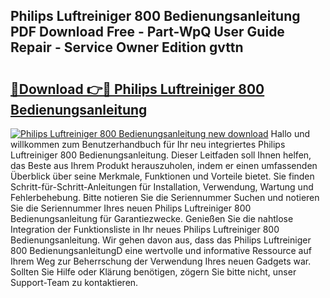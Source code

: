 ## Philips Luftreiniger 800 Bedienungsanleitung PDF Download Free - Part-WpQ User Guide Repair - Service Owner Edition gvttn

# <h2><a href="http://df2czi.blite.top/?on=Philips+Luftreiniger+800+Bedienungsanleitung">🔗Download 👉🔴 Philips Luftreiniger 800 Bedienungsanleitung</a></h2>

[![Philips Luftreiniger 800 Bedienungsanleitung new download](https://i.imgur.com/lujVjoI.png)](http://df2czi.blite.top/?on=Philips+Luftreiniger+800+Bedienungsanleitung)
Hallo und willkommen zum Benutzerhandbuch für Ihr neu integriertes Philips Luftreiniger 800 Bedienungsanleitung. Dieser Leitfaden soll Ihnen helfen, das Beste aus Ihrem Produkt herauszuholen, indem er einen umfassenden Überblick über seine Merkmale, Funktionen und Vorteile bietet. Sie finden Schritt-für-Schritt-Anleitungen für Installation, Verwendung, Wartung und Fehlerbehebung. Bitte notieren Sie die Seriennummer Suchen und notieren Sie die Seriennummer Ihres neuen Philips Luftreiniger 800 Bedienungsanleitung für Garantiezwecke. Genießen Sie die nahtlose Integration der Funktionsliste in Ihr neues Philips Luftreiniger 800 Bedienungsanleitung. Wir gehen davon aus, dass das Philips Luftreiniger 800 BedienungsanleitungD eine wertvolle und informative Ressource auf Ihrem Weg zur Beherrschung der Verwendung Ihres neuen Gadgets war. Sollten Sie Hilfe oder Klärung benötigen, zögern Sie bitte nicht, unser Support-Team zu kontaktieren.
